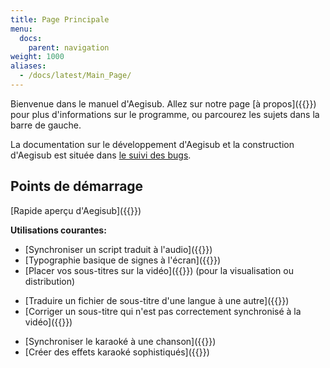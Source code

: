 ```yaml
---
title: Page Principale
menu:
  docs:
    parent: navigation
weight: 1000
aliases:
  - /docs/latest/Main_Page/
---
```


Bienvenue dans le manuel d'Aegisub. Allez sur notre page [à propos]({{<relref path="About">}}) pour plus d'informations sur le programme, ou parcourez les sujets dans la barre de gauche.

La documentation sur le développement d'Aegisub et la construction d'Aegisub est située dans [le suivi des bugs](https://github.com/TypesettingTools/Aegisub/issues).

## Points de démarrage

[Rapide aperçu d'Aegisub]({{<relref path="Overview">}})

**Utilisations courantes:**

- [Synchroniser un script traduit à l'audio]({{<relref path="Audio">}})
- [Typographie basique de signes à l'écran]({{<relref path="Tutorials#typographievisuelle">}})
- [Placer vos sous-titres sur la vidéo]({{<relref path="Attaching_subtitles_to_video">}}) (pour la visualisation ou distribution)

<!-- -->

- [Traduire un fichier de sous-titre d'une langue à une autre]({{<relref path="Translation_Assistant">}})
- [Corriger un sous-titre qui n'est pas correctement synchronisé à la vidéo]({{<relref path="Fix_Timing_Tutorial">}})<!--TODO replace w Shift_Times?-->

<!-- -->

- [Synchroniser le karaoké à une chanson]({{<relref path="Tutorials#synchronisationkaraoke">}})
- [Créer des effets karaoké sophistiqués]({{<relref path="Automation/Karaoke_Templater/Tutorial_1">}})
